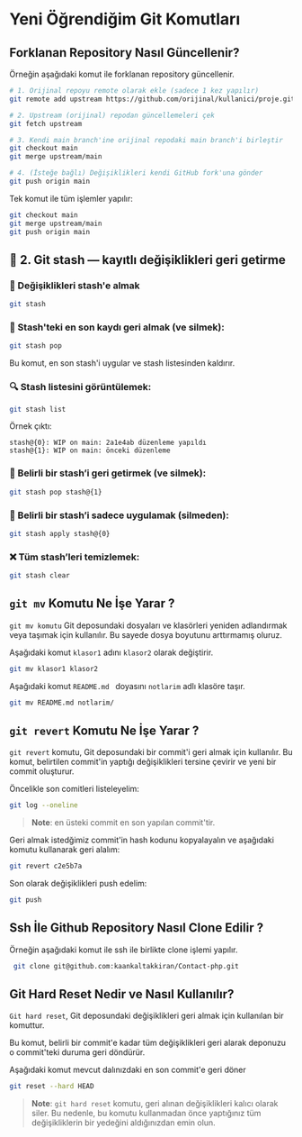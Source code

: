 # Yeni Öğrendiğim Git Komutları

## Forklanan Repository Nasıl Güncellenir?

Örneğin aşağıdaki komut ile forklanan repository güncellenir.

```bash
# 1. Orijinal repoyu remote olarak ekle (sadece 1 kez yapılır)
git remote add upstream https://github.com/orijinal/kullanici/proje.git

# 2. Upstream (orijinal) repodan güncellemeleri çek
git fetch upstream

# 3. Kendi main branch'ine orijinal repodaki main branch'i birleştir
git checkout main
git merge upstream/main

# 4. (İsteğe bağlı) Değişiklikleri kendi GitHub fork'una gönder
git push origin main
```

Tek komut ile tüm işlemler yapılır:

```bash
git checkout main
git merge upstream/main
git push origin main
```

## 🧰 2. **Git stash — kayıtlı değişiklikleri geri getirme**

### 📝 Değişiklikleri stash'e almak

```bash
git stash
```

### 🔄 Stash'teki en son kaydı geri almak (ve silmek):

```bash
git stash pop
```

Bu komut, en son stash'i uygular ve stash listesinden kaldırır.

### 🔍 Stash listesini görüntülemek:

```bash
git stash list
```

Örnek çıktı:

```
stash@{0}: WIP on main: 2a1e4ab düzenleme yapıldı
stash@{1}: WIP on main: önceki düzenleme
```

### 🎯 Belirli bir stash’i geri getirmek (ve silmek):

```bash
git stash pop stash@{1}
```

### 📂 Belirli bir stash’i sadece uygulamak (silmeden):

```bash
git stash apply stash@{0}
```

### ❌ Tüm stash’leri temizlemek:

```bash
git stash clear
```

## `git mv` Komutu Ne İşe Yarar ?

`git mv komutu` Git deposundaki dosyaları ve klasörleri yeniden adlandırmak veya taşımak için kullanılır. Bu sayede dosya boyutunu arttırmamış oluruz.

Aşağıdaki komut `klasor1` adını `klasor2` olarak değiştirir.

```bash
git mv klasor1 klasor2
```

Aşağıdaki komut `README.md ` doyasını `notlarim` adlı klasöre taşır.

```bash
git mv README.md notlarim/
```

## `git revert` Komutu Ne İşe Yarar ?

`git revert` komutu, Git deposundaki bir commit'i geri almak için kullanılır. Bu komut, belirtilen commit'in yaptığı değişiklikleri tersine çevirir ve yeni bir commit oluşturur.

Öncelikle son comitleri listeleyelim:

```bash
git log --oneline
```

> **Note**: en üsteki commit en son yapılan commit'tir.

Geri almak istedğimiz commit'in hash kodunu kopyalayalın ve aşağıdaki komutu kullanarak geri alalım:

```bash
git revert c2e5b7a
```

Son olarak değişiklikleri push edelim:

```bash
git push
```

## Ssh İle Github Repository Nasıl Clone Edilir ?

Örneğin aşağıdaki komut ile ssh ile birlikte clone işlemi yapılır.

```bash
 git clone git@github.com:kaankaltakkiran/Contact-php.git
```

## Git Hard Reset Nedir ve Nasıl Kullanılır?

`Git hard reset`, Git deposundaki değişiklikleri geri almak için kullanılan bir komuttur.

Bu komut, belirli bir commit'e kadar tüm değişiklikleri geri alarak deponuzu o commit'teki duruma geri döndürür.

Aşağıdaki komut mevcut dalınızdaki en son commit'e geri döner

```bash
git reset --hard HEAD
```

> **Note**: `git hard reset` komutu, geri alınan değişiklikleri kalıcı olarak siler. Bu nedenle, bu komutu kullanmadan önce yaptığınız tüm değişikliklerin bir yedeğini aldığınızdan emin olun.
